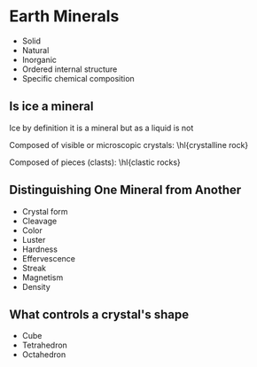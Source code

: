 # Earth Minerals

- Solid
- Natural
- Inorganic
- Ordered internal structure
- Specific chemical composition

## Is ice a mineral

Ice by definition it is a mineral but as a liquid is not


Composed of visible or microscopic crystals: \hl{crystalline rock}

Composed of pieces (clasts): \hl{clastic rocks}

## Distinguishing One Mineral from Another

- Crystal form
- Cleavage
- Color
- Luster
- Hardness
- Effervescence
- Streak
- Magnetism
- Density

## What controls a crystal's shape

- Cube
- Tetrahedron
- Octahedron


